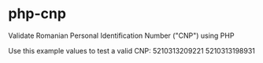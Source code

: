 # php-cnp
Validate Romanian Personal Identification Number ("CNP") using PHP

Use this example values to test a valid CNP:
5210313209221
5210313198931

